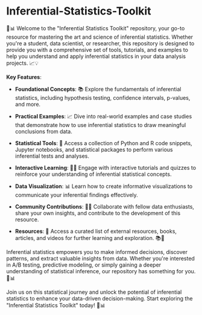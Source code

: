 # Inferential-Statistics-Toolkit

🔬📊 Welcome to the "Inferential Statistics Toolkit" repository, your go-to resource for mastering the art and science of inferential statistics. Whether you're a student, data scientist, or researcher, this repository is designed to provide you with a comprehensive set of tools, tutorials, and examples to help you understand and apply inferential statistics in your data analysis projects. 📈💡

**Key Features**:
- **Foundational Concepts**: 📚 Explore the fundamentals of inferential statistics, including hypothesis testing, confidence intervals, p-values, and more.

- **Practical Examples**: 📈 Dive into real-world examples and case studies that demonstrate how to use inferential statistics to draw meaningful conclusions from data.

- **Statistical Tools**: 🧮 Access a collection of Python and R code snippets, Jupyter notebooks, and statistical packages to perform various inferential tests and analyses.

- **Interactive Learning**: 🧠💡 Engage with interactive tutorials and quizzes to reinforce your understanding of inferential statistical concepts.

- **Data Visualization**: 📊 Learn how to create informative visualizations to communicate your inferential findings effectively.

- **Community Contributions**: 🤝💬 Collaborate with fellow data enthusiasts, share your own insights, and contribute to the development of this resource.

- **Resources**: 📖 Access a curated list of external resources, books, articles, and videos for further learning and exploration. 📚🔗

Inferential statistics empowers you to make informed decisions, discover patterns, and extract valuable insights from data. Whether you're interested in A/B testing, predictive modeling, or simply gaining a deeper understanding of statistical inference, our repository has something for you. 🚀📊

Join us on this statistical journey and unlock the potential of inferential statistics to enhance your data-driven decision-making. Start exploring the "Inferential Statistics Toolkit" today! 🎉📊

